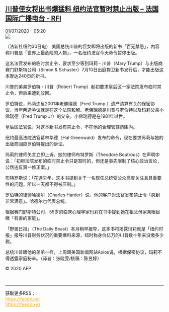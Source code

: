 <!--1593579277000-->
[川普侄女将出书爆猛料 纽约法官暂时禁止出版 – 法国国际广播电台 - RFI](http://www.rfi.fr//cn/contenu/20200701-%E5%B7%9D%E6%99%AE%E4%BE%84%E5%A5%B3%E5%B0%86%E5%87%BA%E4%B9%A6%E7%88%86%E7%8C%9B%E6%96%99-%E7%BA%BD%E7%BA%A6%E6%B3%95%E5%AE%98%E6%9A%82%E6%97%B6%E7%A6%81%E6%AD%A2%E5%87%BA%E7%89%88)
------

<div>01/07/2020 - 05:20</div><img src="https://s.rfi.fr/media/display/52e066e0-bb51-11ea-921a-005056a98db9/w:310/p:16x9/int0005b.200701112005.jpg"><div class="t-content__body u-clearfix"><div class="m-interstitial"></div><p>（法新社纽约30日电）    美国总统川普的侄女即将出版的新书「百无禁忌」，内容称川普是「世界上最危险的人物」，一名纽约法官今天命令暂停出版。</p><p>    这名法官发布的临时禁止令，要求至少等到玛莉・川普（Mary Trump）与出版商赛门舒斯特公司（Simon & Schuster）7月10日出庭捍卫新书发行后，才能出版这本厚达240页的新书。</p><p>    川普的弟弟罗伯特・川普（Robert Trump）起初要求皇后区一家法院发布临时禁止令，但后来遭到驳回。</p><p>    罗伯特说，玛莉违反2001年老佛瑞德（Fred Trump ）遗产清算有关的保密协议，当年两造争议就是在这个法院和解。老佛瑞德是川普与罗伯特以及玛莉父亲小佛瑞德（Fred Trump Jr）的父亲。小佛瑞德是在1981年过世。</p><p>    皇后区法官说，对这本新书发布禁止令，不在他的合理管辖范围内。</p><p>    纽约最高法院法官葛林华德（Hal Greenwald）发布的命令，现在要求玛莉与她的出版商回应罗伯特提出的诉讼。</p><p>    玛莉的律师矢言立即上诉。她的律师布特罗斯（Theodore Boutrous）在声明中说：「初审法院发布的临时禁止令只是暂时的，但还是事先限制了核心政治言论，公然违反第一修正案。」</p><p>    布特罗斯说：「在选举年，这本书提到关于一名现任总统受公众高度关注且具重要性的问题，所以一天都不得被压制。」</p><p>    罗伯特的律师哈德尔（Charles Harder）说，他的客户对法官发布禁止令「感到非常满意」。哈德尔也代表总统。</p><p>    根据赛门舒斯特公司，55岁的临床心理学家玛莉在书中提到她在祖父母家亲眼目睹「有害的家庭」。</p><p>    「野兽日报」（The Daily Beast）本月稍早报导，这本书将揭露玛莉就是「纽约时报」报导川普财务状况的重要爆料来源，纽时称身价亿万的川普数十年来没缴多少税。</p><p>    总统川普跟他的弟弟一样，上周跟美国新闻网站Axios说，根据保密协议，玛莉不得透露家庭秘辛。（译者：张晓雯/核稿：陈昱婷）</p><p class="t-copyright">© 2020 AFP</p>        </div><br><hr><div>获取更多RSS：<br><a href="https://feedx.net" style="color:orange" target="_blank">https://feedx.net</a> <br><a href="https://feedx.xyz" style="color:orange" target="_blank">https://feedx.xyz</a><br></div>
